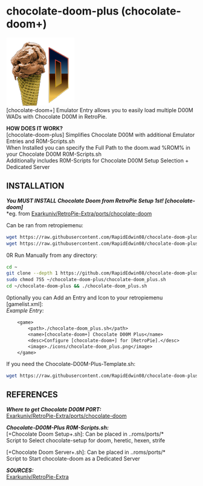 # chocolate-doom-plus (chocolate-doom+)  
![chocolate-doom_plus.png](https://raw.githubusercontent.com/RapidEdwin08/chocolate-doom-plus/main/chocolate-doom_plus.png)  
[chocolate-doom+] Emulator Entry allows you to easily load multiple D00M WADs with Chocolate D00M in RetroPie.  

**HOW DOES IT WORK?**  
[chocolate-doom-plus] Simplifies Chocolate D00M with additional Emulator Entries and R0M-Scripts.sh  
When Installed you can specify the Full Path to the doom.wad %ROM% in your Chocolate D00M R0M-Scripts.sh  
Additionally includes R0M-Scripts for Chocolate D00M Setup Selection + Dedicated Server  

## INSTALLATION  
***You MUST INSTALL Chocolate Doom from RetroPie Setup 1st! [chocolate-doom]***  
*eg. from [Exarkuniv/RetroPie-Extra/ports/chocolate-doom](https://github.com/Exarkuniv/RetroPie-Extra/blob/master/scriptmodules/ports/chocolate-doom.sh)  

Can be ran from retropiemenu:  

```bash
wget https://raw.githubusercontent.com/RapidEdwin08/chocolate-doom-plus/main/chocolate-doom_plus.sh -P ~/RetroPie/retropiemenu
wget https://raw.githubusercontent.com/RapidEdwin08/chocolate-doom-plus/main/chocolate-doom_plus.png -P ~/RetroPie/retropiemenu/icons
```

0R Run Manually from any directory:  
```bash
cd ~
git clone --depth 1 https://github.com/RapidEdwin08/chocolate-doom-plus.git
sudo chmod 755 ~/chocolate-doom-plus/chocolate-doom_plus.sh
cd ~/chocolate-doom-plus && ./chocolate-doom_plus.sh
```

0ptionally you can Add an Entry and Icon to your retropiemenu [gamelist.xml]:  
*Example Entry:*  
```
	<game>
		<path>./chocolate-doom_plus.sh</path>
		<name>[chocolate-doom+] Chocolate D00M Plus</name>
		<desc>Configure [chocolate-doom+] for [RetroPie].</desc>
		<image>./icons/chocolate-doom_plus.png</image>
	</game>
```

If you need the Chocolate-D00M-Plus-Template.sh: 
```bash
wget https://raw.githubusercontent.com/RapidEdwin08/chocolate-doom-plus/main/Chocolate\ D00M\ \(Plus\).sh -P ~/RetroPie/roms/ports
```

## REFERENCES   
***Where to get Chocolate D00M P0RT:***  
[Exarkuniv/RetroPie-Extra/ports/chocolate-doom](https://github.com/Exarkuniv/RetroPie-Extra/blob/master/scriptmodules/ports/chocolate-doom.sh)  

***Chocolate-D00M-Plus R0M-Scripts.sh:***  
[+Chocolate Doom Setup+.sh]: Can be placed in ..roms/ports/*  
Script to Select chocolate-setup for doom, heretic, hexen, strife  

[+Chocolate Doom Server+.sh]: Can be placed in ..roms/ports/*  
Script to Start chocolate-doom as a Dedicated Server  

***SOURCES:***  
[Exarkuniv/RetroPie-Extra](https://github.com/Exarkuniv/RetroPie-Extra)  
